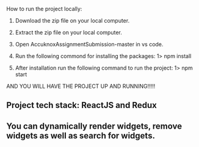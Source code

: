 How to run the project locally:

1. Download the zip file on your local computer.

2. Extract the zip file on your local computer.

3. Open AccuknoxAssignmentSubmission-master in vs code.

4. Run the following commond for installing the packages:
	1> npm install

5. After installation run the following command to run the project:
	1> npm start


AND YOU WILL HAVE THE PROJECT UP AND RUNNING!!!!!


## Project tech stack: ReactJS and Redux
## You can dynamically render widgets, remove widgets as well as search for widgets.
